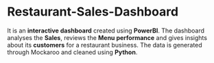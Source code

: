 # Restaurant-Sales-Dashboard
It is an **interactive dashboard** created using **PowerBI**. The dashboard analyses the **Sales**, reviews the **Menu performance** and gives insights about its **customers** for a restaurant business. The data is generated through Mockaroo and cleaned using **Python**.
